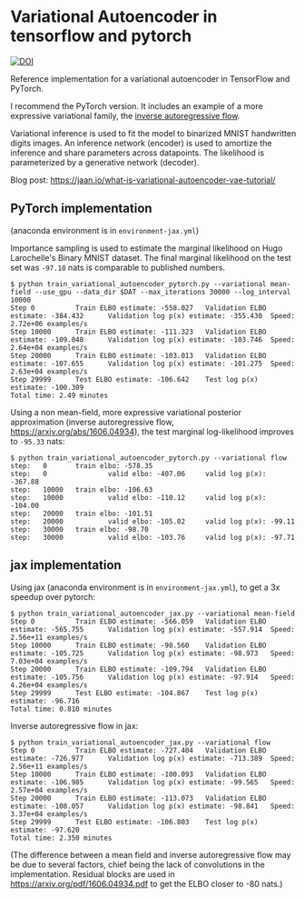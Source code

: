 # Variational Autoencoder in tensorflow and pytorch
[![DOI](https://zenodo.org/badge/65744394.svg)](https://zenodo.org/badge/latestdoi/65744394)

Reference implementation for a variational autoencoder in TensorFlow and PyTorch.

I recommend the PyTorch version. It includes an example of a more expressive variational family, the [inverse autoregressive flow](https://arxiv.org/abs/1606.04934).

Variational inference is used to fit the model to binarized MNIST handwritten digits images. An inference network (encoder) is used to amortize the inference and share parameters across datapoints. The likelihood is parameterized by a generative network (decoder).

Blog post: https://jaan.io/what-is-variational-autoencoder-vae-tutorial/


## PyTorch implementation

(anaconda environment is in `environment-jax.yml`)

Importance sampling is used to estimate the marginal likelihood on Hugo Larochelle's Binary MNIST dataset. The final marginal likelihood on the test set was `-97.10` nats is comparable to published numbers.

```
$ python train_variational_autoencoder_pytorch.py --variational mean-field --use_gpu --data_dir $DAT --max_iterations 30000 --log_interval 10000
Step 0          Train ELBO estimate: -558.027   Validation ELBO estimate: -384.432      Validation log p(x) estimate: -355.430  Speed: 2.72e+06 examples/s
Step 10000      Train ELBO estimate: -111.323   Validation ELBO estimate: -109.048      Validation log p(x) estimate: -103.746  Speed: 2.64e+04 examples/s
Step 20000      Train ELBO estimate: -103.013   Validation ELBO estimate: -107.655      Validation log p(x) estimate: -101.275  Speed: 2.63e+04 examples/s
Step 29999      Test ELBO estimate: -106.642    Test log p(x) estimate: -100.309
Total time: 2.49 minutes
```


Using a non mean-field, more expressive variational posterior approximation (inverse autoregressive flow, https://arxiv.org/abs/1606.04934), the test marginal log-likelihood improves to `-95.33` nats:

```
$ python train_variational_autoencoder_pytorch.py --variational flow
step:   0       train elbo: -578.35
step:   0               valid elbo: -407.06     valid log p(x): -367.88
step:   10000   train elbo: -106.63
step:   10000           valid elbo: -110.12     valid log p(x): -104.00
step:   20000   train elbo: -101.51
step:   20000           valid elbo: -105.02     valid log p(x): -99.11
step:   30000   train elbo: -98.70
step:   30000           valid elbo: -103.76     valid log p(x): -97.71
```

## jax implementation

Using jax (anaconda environment is in `environment-jax.yml`), to get a 3x speedup over pytorch:
```
$ python train_variational_autoencoder_jax.py --variational mean-field 
Step 0          Train ELBO estimate: -566.059   Validation ELBO estimate: -565.755      Validation log p(x) estimate: -557.914  Speed: 2.56e+11 examples/s
Step 10000      Train ELBO estimate: -98.560    Validation ELBO estimate: -105.725      Validation log p(x) estimate: -98.973   Speed: 7.03e+04 examples/s
Step 20000      Train ELBO estimate: -109.794   Validation ELBO estimate: -105.756      Validation log p(x) estimate: -97.914   Speed: 4.26e+04 examples/s
Step 29999      Test ELBO estimate: -104.867    Test log p(x) estimate: -96.716
Total time: 0.810 minutes
```

Inverse autoregressive flow in jax:
```
$ python train_variational_autoencoder_jax.py --variational flow 
Step 0          Train ELBO estimate: -727.404   Validation ELBO estimate: -726.977      Validation log p(x) estimate: -713.389  Speed: 2.56e+11 examples/s
Step 10000      Train ELBO estimate: -100.093   Validation ELBO estimate: -106.985      Validation log p(x) estimate: -99.565   Speed: 2.57e+04 examples/s
Step 20000      Train ELBO estimate: -113.073   Validation ELBO estimate: -108.057      Validation log p(x) estimate: -98.841   Speed: 3.37e+04 examples/s
Step 29999      Test ELBO estimate: -106.803    Test log p(x) estimate: -97.620
Total time: 2.350 minutes
```

(The difference between a mean field and inverse autoregressive flow may be due to several factors, chief being the lack of convolutions in the implementation. Residual blocks are used in https://arxiv.org/pdf/1606.04934.pdf to get the ELBO closer to -80 nats.)